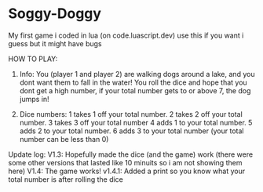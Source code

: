 # Soggy-Doggy
My first game i coded in lua (on code.luascript.dev)
use this if you want i guess but it might have bugs

HOW TO PLAY:
1. Info: You (player 1 and player 2) are walking dogs around a lake, and you dont want them to fall in the water!
    You roll the dice and hope that you dont get a high number, if your total number gets to or above 7, the dog jumps in!

2. Dice numbers: 1 takes 1 off your total number. 2 takes 2 off your total number. 3 takes 3 off your total number 
4 adds 1 to your total number. 5 adds 2 to your total number. 6 adds 3 to your total number (your total number can be less than 0)

Update log:
V1.3: Hopefully made the dice (and the game) work
(there were some other versions that lasted like 10 minuits so i am not showing them here)
V1.4: The game works!
v1.4.1: Added a print so you know what your total number is after rolling the dice
